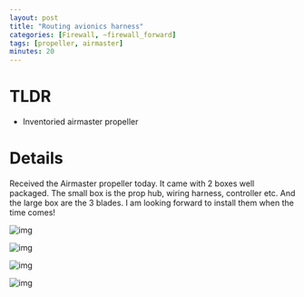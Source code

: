 ```yaml
---
layout: post
title: "Routing avionics harness"
categories: [Firewall, ~firewall_forward]
tags: [propeller, airmaster]
minutes: 20
---
```


# TLDR

- Inventoried airmaster propeller

# Details

Received the Airmaster propeller today. It came with 2 boxes well packaged. The small box is the prop hub, wiring harness, controller etc. And the large box are the 3 blades. I am looking forward to install them when the time comes!

![img](https://lh3.googleusercontent.com/pw/AP1GczMHQL0RyRlR2tCB1S5w-x_mUuw3yfTGAABvfzHzusFgGtQfikZ3pRRaSve3mdrmqOoW7E0HsCCgsWoeT6EXZGDg4c9DuKaH5p75h-yEpuTtbvQYoRW-ZzisR-xVmXsR8kADNiH2VXGJXUbms49dQwoyug=w2282-h1712-s-no-gm?authuser=0)

![img](https://lh3.googleusercontent.com/pw/AP1GczO_tXbkZRfuGKRQKa-d2fdeg1CkD5r3T0eJ6CsOyP3KUxoTnaPs4LQVltqW-o6q6v04G6q_w41nyCIJcTX8i7R6xLtmjrlbOLM__HqkUfi98EDVnTOdCvlganAOZpw_S09E89gixrW_Mw1IGU0Z4wHrRA=w2282-h1712-s-no-gm?authuser=0)

![img](https://lh3.googleusercontent.com/pw/AP1GczOIq9sdJ517mO0Tq3ebHAwm_V9dV6LLc5EF6_5KROHhn_B5Kru0PxoZbQxk9E8O4iDx_Ta6tTVTtg-aHJymy4tRIVF3U9PnIvw3iRVgnDT_wv08UZYD98VzPTGsw_xRQ9POBiaWmoG0q2_E5RzE0vZfhA=w2282-h1712-s-no-gm?authuser=0)

![img](https://lh3.googleusercontent.com/pw/AP1GczO-cY1LOwqdWW1ML1WSdu2XLH_-zupPrVSZ-gJL_7xA6DTT3LkOM1hWXksKkEY68bUlOjlgULOb26Zx18YAXYPL0DvrjQyCP1nnVbULxRnEgZANrUAAeyGlsOyHe7ZYoRNwhyJPe-SXOIf-e_UGXS-wJA=w2282-h1712-s-no-gm?authuser=0)

